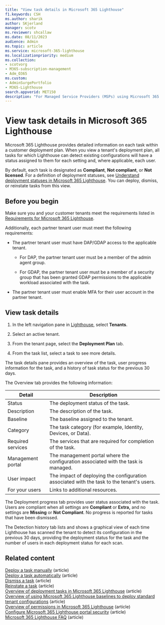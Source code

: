 ```yaml
---
title: "View task details in Microsoft 365 Lighthouse"
f1.keywords: CSH
ms.author: sharik
author: SKjerland
manager: scotv
ms.reviewer: shcallaw
ms.date: 08/11/2023
audience: Admin
ms.topic: article
ms.service: microsoft-365-lighthouse
ms.localizationpriority: medium
ms.collection:
- scotvorg
- M365-subscription-management
- Adm_O365
ms.custom:
- AdminSurgePortfolio
- M365-Lighthouse                         
search.appverid: MET150
description: "For Managed Service Providers (MSPs) using Microsoft 365 Lighthouse, learn how to view task details in Lighthouse."
---
```


# View task details in Microsoft 365 Lighthouse

Microsoft 365 Lighthouse provides detailed information on each task within a customer deployment plan. When you view a tenant's deployment plan, all tasks for which Lighthouse can detect existing configurations will have a status assigned to them for each setting and, where applicable, each user.

By default, each task is designated as **Compliant**, **Not compliant**, or **Not licensed**. For a definition of deployment statuses, see [Understand deployment statuses in Microsoft 365 Lighthouse](m365-lighthouse-understand-deployment-statuses.md). You can deploy, dismiss, or reinstate tasks from this view.

## Before you begin

Make sure you and your customer tenants meet the requirements listed in [Requirements for Microsoft 365 Lighthouse](m365-lighthouse-requirements.md).

Additionally, each partner tenant user must meet the following requirements:

- The partner tenant user must have DAP/GDAP access to the applicable tenant.

  - For DAP, the partner tenant user must be a member of the admin agent group.

  - For GDAP, the partner tenant user must be a member of a security group that has been granted GDAP permissions to the applicable workload associated with the task.
  
- The partner tenant user must enable MFA for their user account in the partner tenant.

## View task details

1. In the left navigation pane in [Lighthouse](https://lighthouse.microsoft.com), select **Tenants**.

2. Select an active tenant.

3. From the tenant page, select the **Deployment Plan** tab.

4. From the task list, select a task to see more details.

The task details pane provides an overview of the task, user progress information for the task, and a history of task status for the previous 30 days. 

The Overview tab provides the following information:

|Detail|Description|
|---|---|
|Status|The deployment status of the task.|
|Description|The description of the task.|
|Baseline|The baseline assigned to the tenant.|
|Category|The task category (for example, Identity, Devices, or Data).|
|Required services|The services that are required for completion of the task.|
|Management portal|The management portal where the configuration associated with the task is managed.|
|User impact|The impact of deploying the configuration associated with the task to the tenant's users.|
|For your users|Links to additional resources.|

The Deployment progress tab provides user status associated with the task. Users are compliant when all settings are **Compliant** or **Extra,** and no settings are **Missing** or **Not Compliant**. No progress is reported for tasks that have been dismissed.

The Detection history tab lists and shows a graphical view of each time Lighthouse has scanned the tenant to detect its configuration in the previous 30 days, providing the deployment status for the task and the number of users in each deployment status for each scan.  

## Related content

[Deploy a task manually](m365-lighthouse-deploy-task-manually.md) (article)\
[Deploy a task automatically](m365-lighthouse-deploy-task-automatically.md) (article)\
[Dismiss a task](m365-lighthouse-dismiss-task.md) (article)\
[Reinstate a task](m365-lighthouse-reinstate-task.md) (article)\
[Overview of deployment tasks in Microsoft 365 Lighthouse](m365-lighthouse-overview-deployment-task.md) (article)\
[Overview of using Microsoft 365 Lighthouse baselines to deploy standard tenant configurations](m365-lighthouse-deploy-standard-tenant-configurations-overview.md) (article)\
[Overview of permissions in Microsoft 365 Lighthouse](m365-lighthouse-overview-of-permissions.md) (article)\
[Configure Microsoft 365 Lighthouse portal security](m365-lighthouse-configure-portal-security.md) (article)\
[Microsoft 365 Lighthouse FAQ](m365-lighthouse-faq.yml) (article)
